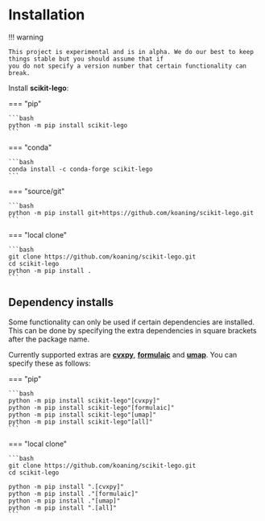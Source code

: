 # Installation

!!! warning

    This project is experimental and is in alpha. We do our best to keep things stable but you should assume that if
    you do not specify a version number that certain functionality can break.

Install **scikit-lego**:

=== "pip"

    ```bash
    python -m pip install scikit-lego
    ```

=== "conda"

    ```bash
    conda install -c conda-forge scikit-lego
    ```

=== "source/git"

    ```bash
    python -m pip install git+https://github.com/koaning/scikit-lego.git
    ```

=== "local clone"

    ```bash
    git clone https://github.com/koaning/scikit-lego.git
    cd scikit-lego
    python -m pip install .
    ```

## Dependency installs

Some functionality can only be used if certain dependencies are installed. This can be done by specifying the extra dependencies in square brackets after the package name.

Currently supported extras are [**cvxpy**][cvxpy], [**formulaic**][formulaic] and [**umap**][umap]. You can specify these as follows:

=== "pip"

    ```bash
    python -m pip install scikit-lego"[cvxpy]"
    python -m pip install scikit-lego"[formulaic]"
    python -m pip install scikit-lego"[umap]"
    python -m pip install scikit-lego"[all]"
    ```

=== "local clone"

    ```bash
    git clone https://github.com/koaning/scikit-lego.git
    cd scikit-lego

    python -m pip install ".[cvxpy]"
    python -m pip install ."[formulaic]"
    python -m pip install ."[umap]"
    python -m pip install ".[all]"
    ```

[cvxpy]: https://www.cvxpy.org/
[formulaic]: https://matthewwardrop.github.io/formulaic/
[umap]: https://umap-learn.readthedocs.io/en/latest/index.html
